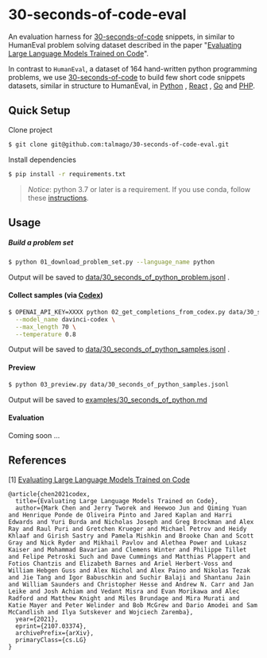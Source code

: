 # 30-seconds-of-code-eval

An evaluation harness for [30-seconds-of-code](https://www.30secondsofcode.org/) snippets, in similar to HumanEval
problem solving dataset described in the
paper "[Evaluating Large Language Models Trained on Code](https://arxiv.org/abs/2107.03374)".

In contrast to `HumanEval`, a dataset of 164 hand-written python programming problems, we
use [30-seconds-of-code](https://www.30secondsofcode.org/)
to build few short code snippets datasets, similar in structure to HumanEval,
in [Python](https://github.com/talmago/30-seconds-of-code-eval/blob/master/examples/30_seconds_of_python.md)
, [React](https://github.com/talmago/30-seconds-of-code-eval/blob/master/examples/30_seconds_of_react.md)
, [Go](https://github.com/talmago/30-seconds-of-code-eval/blob/master/examples/30_seconds_of_golang.md)
and [PHP](https://github.com/talmago/30-seconds-of-code-eval/blob/master/examples/30_seconds_of_php.md).

## Quick Setup

Clone project

```sh
$ git clone git@github.com:talmago/30-seconds-of-code-eval.git
```

Install dependencies

```sh
$ pip install -r requirements.txt
```

> *Notice*: python 3.7 or later is a requirement.
> If you use conda, follow these [instructions](https://github.com/openai/human-eval#installation).

## Usage

##### Build a problem set

```sh
$ python 01_download_problem_set.py --language_name python
```

Output will be saved
to [data/30_seconds_of_python_problem.jsonl](https://github.com/talmago/30-seconds-of-code-eval/blob/master/data/30_seconds_of_python_problem.jsonl)
.

#### Collect samples (via [Codex](https://openai.com/blog/openai-codex/))

```sh
$ OPENAI_API_KEY=XXXX python 02_get_completions_from_codex.py data/30_seconds_of_python_problem.jsonl \
  --model_name davinci-codex \
  --max_length 70 \
  --temperature 0.8
```

Output will be saved
to [data/30_seconds_of_python_samples.jsonl](https://github.com/talmago/30-seconds-of-code-eval/blob/master/data/30_seconds_of_python_samples.jsonl)
.

#### Preview

```sh
$ python 03_preview.py data/30_seconds_of_python_samples.jsonl
```

Output will be saved
to [examples/30_seconds_of_python.md](https://github.com/talmago/30-seconds-of-code-eval/blob/master/examples/30_seconds_of_python.md)

#### Evaluation

Coming soon ...

## References

[1] [Evaluating Large Language Models Trained on Code](https://arxiv.org/abs/2107.03374)

```
@article{chen2021codex,
  title={Evaluating Large Language Models Trained on Code},
  author={Mark Chen and Jerry Tworek and Heewoo Jun and Qiming Yuan and Henrique Ponde de Oliveira Pinto and Jared Kaplan and Harri Edwards and Yuri Burda and Nicholas Joseph and Greg Brockman and Alex Ray and Raul Puri and Gretchen Krueger and Michael Petrov and Heidy Khlaaf and Girish Sastry and Pamela Mishkin and Brooke Chan and Scott Gray and Nick Ryder and Mikhail Pavlov and Alethea Power and Lukasz Kaiser and Mohammad Bavarian and Clemens Winter and Philippe Tillet and Felipe Petroski Such and Dave Cummings and Matthias Plappert and Fotios Chantzis and Elizabeth Barnes and Ariel Herbert-Voss and William Hebgen Guss and Alex Nichol and Alex Paino and Nikolas Tezak and Jie Tang and Igor Babuschkin and Suchir Balaji and Shantanu Jain and William Saunders and Christopher Hesse and Andrew N. Carr and Jan Leike and Josh Achiam and Vedant Misra and Evan Morikawa and Alec Radford and Matthew Knight and Miles Brundage and Mira Murati and Katie Mayer and Peter Welinder and Bob McGrew and Dario Amodei and Sam McCandlish and Ilya Sutskever and Wojciech Zaremba},
  year={2021},
  eprint={2107.03374},
  archivePrefix={arXiv},
  primaryClass={cs.LG}
}
```
